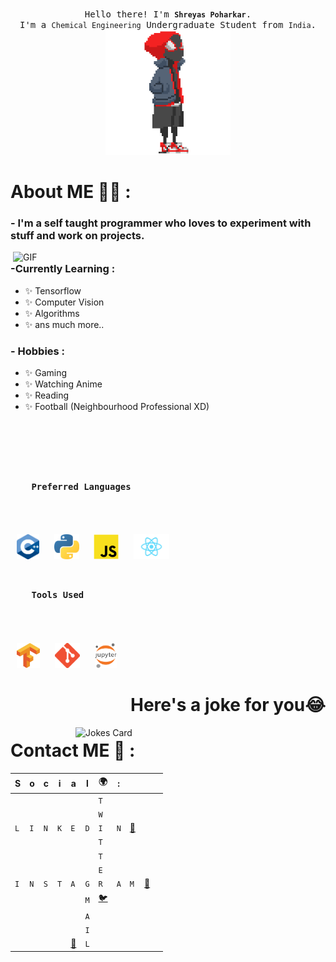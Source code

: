 <p align="center">
  <br>
  <samp>
    Hello there! I'm <code><b>Shreyas Poharkar</b></code>.
    <br>I'm a <code>Chemical Engineering</code> Undergraduate Student from <code>India</code>.<br>

</samp>

  <img src="https://raw.githubusercontent.com/shreyas2000/shreyas2000/master/assets/miles_morales.gif" width="200"/>

</p>




# About ME 🙋‍♂️ :

### - I'm a self taught programmer who loves to experiment with stuff and work on projects.

<img hight="400" width="500" alt="GIF" align="right" src="https://raw.githubusercontent.com/shreyas2000/shreyas2000/master/assets/1936.gif">

### -Currently Learning :
- ✨ Tensorflow
- ✨ Computer Vision
- ✨ Algorithms
- ✨ ans much more..

### - Hobbies : 
- ✨ Gaming
- ✨ Watching Anime
- ✨ Reading 
- ✨ Football (Neighbourhood Professional XD)

</br>
</br>
</br>

<h3>
  <code>
    Preferred Languages
  </code>
</h3>

<br>

<p>
  <img src="https://raw.githubusercontent.com/shreyas2000/shreyas2000/master/assets/logo/cpp.png" height=40 hspace=10>
  <img src="https://raw.githubusercontent.com/shreyas2000/shreyas2000/master/assets/logo/python.png" height=40 hspace=10>
  <img src="https://raw.githubusercontent.com/shreyas2000/shreyas2000/master/assets/logo/js.png" height=40 hspace=10>
  <img src="https://raw.githubusercontent.com/shreyas2000/shreyas2000/master/assets/logo/React-icon.svg.png" height=40 hspace=10>
</p>

<h3>
  <code>
    Tools Used
  </code>
</h3>

<br>
<p>
  <img src="https://raw.githubusercontent.com/shreyas2000/shreyas2000/master/assets/logo/Tensorflow.png" height=40 hspace=10>
  <img src="https://raw.githubusercontent.com/shreyas2000/shreyas2000/master/assets/logo/git.png" height=40 hspace=10>
  <img src="https://raw.githubusercontent.com/shreyas2000/shreyas2000/master/assets/logo/1200px-Jupyter_logo.svg.png" height=40 hspace=10>
</p>






<h1 align="right"> Here's a joke for you😂</h1>
<img src="https://readme-jokes.vercel.app/api" alt="Jokes Card" width="400px"  align="right" />

# Contact ME 💬 :
|S|o|c|i|a|l| 🌍|:||||
| - | - | - | - | - | - | - | - | - | - | - |
| |  |  |  |  |  | `T` |  |  | 
||  |  |  |  |  | `W` |  |  | 
|`L`|`I`|`N`|`K`|`E`|`D`|`I`|`N`|[💼](https://www.linkedin.com/in/shreyas-poharkar/)| | |
|| | || | | `T`| || | |
|| | || | | `T`| || | |
|| | || | | `E`| | | | |
|`I`|`N`|`S`|`T`|`A`|`G`|`R`|`A`|`M`|[📸](https://www.instagram.com/s_h_r_e_yes/)| 
|| | | | |`M` |[ 🐦](https://twitter.com/slow_flashh)| | || |
|| | | | |`A` || | || |
|| | || |`I` || | | | |
|| | ||[ 📧](poharkarshreyas@gmail.com) |`L` || | | ||




